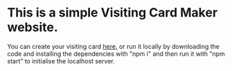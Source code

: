 # This is a simple Visiting Card Maker website.

You can create your visiting card [here.](https://visitingcarddesigner.netlify.app) or run it locally by downloading the code and installing the dependencies with "npm i" and then run it with "npm start" to initialise the localhost server.
